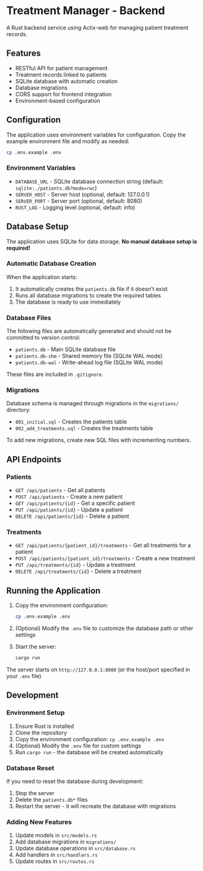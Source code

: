 # Treatment Manager - Backend

A Rust backend service using Actix-web for managing patient treatment records.

## Features

- RESTful API for patient management
- Treatment records linked to patients
- SQLite database with automatic creation
- Database migrations
- CORS support for frontend integration
- Environment-based configuration

## Configuration

The application uses environment variables for configuration. Copy the example environment file and modify as needed:

```bash
cp .env.example .env
```

### Environment Variables

- `DATABASE_URL` - SQLite database connection string (default: `sqlite:./patients.db?mode=rwc`)
- `SERVER_HOST` - Server host (optional, default: 127.0.0.1)
- `SERVER_PORT` - Server port (optional, default: 8080)
- `RUST_LOG` - Logging level (optional, default: info)

## Database Setup

The application uses SQLite for data storage. **No manual database setup is required!**

### Automatic Database Creation

When the application starts:
1. It automatically creates the `patients.db` file if it doesn't exist
2. Runs all database migrations to create the required tables
3. The database is ready to use immediately

### Database Files

The following files are automatically generated and should not be committed to version control:
- `patients.db` - Main SQLite database file
- `patients.db-shm` - Shared memory file (SQLite WAL mode)
- `patients.db-wal` - Write-ahead log file (SQLite WAL mode)

These files are included in `.gitignore`.

### Migrations

Database schema is managed through migrations in the `migrations/` directory:
- `001_initial.sql` - Creates the patients table
- `002_add_treatments.sql` - Creates the treatments table

To add new migrations, create new SQL files with incrementing numbers.

## API Endpoints

### Patients
- `GET /api/patients` - Get all patients
- `POST /api/patients` - Create a new patient
- `GET /api/patients/{id}` - Get a specific patient
- `PUT /api/patients/{id}` - Update a patient
- `DELETE /api/patients/{id}` - Delete a patient

### Treatments
- `GET /api/patients/{patient_id}/treatments` - Get all treatments for a patient
- `POST /api/patients/{patient_id}/treatments` - Create a new treatment
- `PUT /api/treatments/{id}` - Update a treatment
- `DELETE /api/treatments/{id}` - Delete a treatment

## Running the Application

1. Copy the environment configuration:
   ```bash
   cp .env.example .env
   ```

2. (Optional) Modify the `.env` file to customize the database path or other settings

3. Start the server:
   ```bash
   cargo run
   ```

The server starts on `http://127.0.0.1:8080` (or the host/port specified in your `.env` file)

## Development

### Environment Setup

1. Ensure Rust is installed
2. Clone the repository
3. Copy the environment configuration: `cp .env.example .env`
4. (Optional) Modify the `.env` file for custom settings
5. Run `cargo run` - the database will be created automatically

### Database Reset

If you need to reset the database during development:
1. Stop the server
2. Delete the `patients.db*` files
3. Restart the server - it will recreate the database with migrations

### Adding New Features

1. Update models in `src/models.rs`
2. Add database migrations in `migrations/`
3. Update database operations in `src/database.rs`
4. Add handlers in `src/handlers.rs`
5. Update routes in `src/routes.rs`
